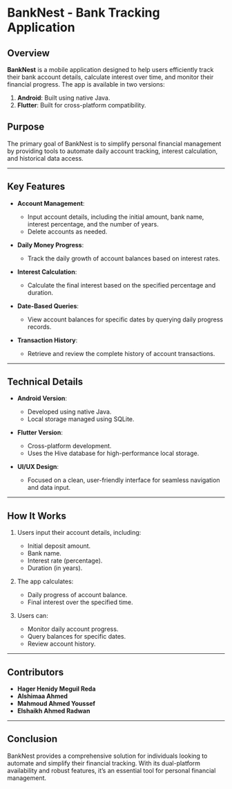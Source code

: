  # BankNest - Bank Tracking Application

## Overview

**BankNest** is a mobile application designed to help users efficiently track their bank account details, calculate interest over time, and monitor their financial progress. The app is available in two versions:

1. **Android**: Built using native Java.
2. **Flutter**: Built for cross-platform compatibility.

## Purpose

The primary goal of BankNest is to simplify personal financial management by providing tools to automate daily account tracking, interest calculation, and historical data access.

---

## Key Features

- **Account Management**:
  - Input account details, including the initial amount, bank name, interest percentage, and the number of years.
  - Delete accounts as needed.

- **Daily Money Progress**:
  - Track the daily growth of account balances based on interest rates.

- **Interest Calculation**:
  - Calculate the final interest based on the specified percentage and duration.

- **Date-Based Queries**:
  - View account balances for specific dates by querying daily progress records.

- **Transaction History**:
  - Retrieve and review the complete history of account transactions.

---

## Technical Details

- **Android Version**:
  - Developed using native Java.
  - Local storage managed using SQLite.

- **Flutter Version**:
  - Cross-platform development.
  - Uses the Hive database for high-performance local storage.

- **UI/UX Design**:
  - Focused on a clean, user-friendly interface for seamless navigation and data input.

---

## How It Works

1. Users input their account details, including:
   - Initial deposit amount.
   - Bank name.
   - Interest rate (percentage).
   - Duration (in years).

2. The app calculates:
   - Daily progress of account balance.
   - Final interest over the specified time.

3. Users can:
   - Monitor daily account progress.
   - Query balances for specific dates.
   - Review account history.

---

## Contributors

- **Hager Henidy Meguil Reda**
- **Alshimaa Ahmed**
- **Mahmoud Ahmed Youssef**
- **Elshaikh Ahmed Radwan**

---

## Conclusion

BankNest provides a comprehensive solution for individuals looking to automate and simplify their financial tracking. With its dual-platform availability and robust features, it’s an essential tool for personal financial management.
